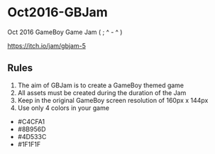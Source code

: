 # Oct2016-GBJam
Oct 2016 GameBoy Game Jam ( ; ^ - ^ )

https://itch.io/jam/gbjam-5

## Rules 

1. The aim of GBJam is to create a GameBoy themed game
2. All assets must be created during the duration of the Jam
3. Keep in the original GameBoy screen resolution of 160px x 144px
4. Use only 4 colors in your game
 * #C4CFA1
 * #8B956D
 * #4D533C
 * #1F1F1F
